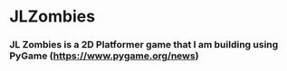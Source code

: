 # JLZombies

### JL Zombies is a 2D Platformer game that I am building using PyGame (https://www.pygame.org/news)
